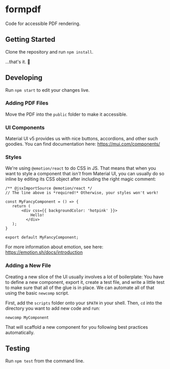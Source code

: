 # formpdf 
Code for accessible PDF rendering.

## Getting Started
Clone the repository and run `npm install`.

...that's it. 🥳

## Developing
Run `npm start` to edit your changes live.

### Adding PDF Files
Move the PDF into the `public` folder to make it accessible.

### UI Components
Material UI v5 provides us with nice buttons, accordions, and other such goodies. You
can find documentation here: https://mui.com/components/

### Styles
We're using `@emotion/react` to do CSS in JS. That means that when you want to style a 
component that *isn't* from Material UI, you can usually do so inline by editing its 
CSS object after including the right magic comment:

```tsx
/** @jsxImportSource @emotion/react */
// The line above is *required!* Otherwise, your styles won't work!

const MyFancyComponent = () => {
   return (
	   <div css={{ backgroundColor: 'hotpink' }}>
		   Hello!
		 </div>
   );
}

export default MyFancyComponent;
```

For more information about emotion, see here: https://emotion.sh/docs/introduction

### Adding a New File
Creating a new slice of the UI usually involves a lot of boilerplate: You have
to define a new component, export it, create a test file, and write a little
test to make sure that all of the glue is in place. We can automate all of that
using the basic `newcomp` script.

First, add the `scripts` folder onto your `$PATH` in your shell. Then, `cd` into
the directory you want to add new code and run:

```
newcomp MyComponent
```

That will scaffold a new component for you following best practices automatically.

## Testing
Run `npm test` from the command line.
